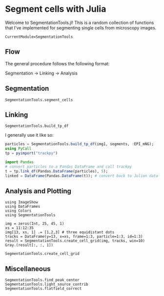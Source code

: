 # Segment cells with Julia

Welcome to SegmentationTools.jl! This is a random collection of functions that I've implemented for segmenting single cells from microscopy images.

```@meta
CurrentModule=SegmentationTools
```

## Flow

The general procedure follows the following format:

Segmentation -> Linking -> Analysis

## Segmentation

```@docs
SegmentationTools.segment_cells
```

## Linking

```@docs
SegmentationTools.build_tp_df
```

I generally use it like so:

```julia
particles = SegmentationTools.build_tp_df(img1, segments, :EPI_mNG);
using PyCall
tp = pyimport("trackpy")

import Pandas
# convert particles to a Pandas DataFrame and call trackpy
t = tp.link_df(Pandas.DataFrame(particles), 5);
linked = DataFrame(Pandas.DataFrame(t)); # convert back to Julian dataframe
```

## Analysis and Plotting

```@example
using ImageShow
using DataFrames
using Colors
using SegmentationTools

img = zeros(Int, 25, 45, 1)
xs = 11:12:35
img[13, xs, 1] .= [1,2,3] # three equidistant dots
tracks = DataFrame(y=13, x=xs, frame=1:3, particle=1:3, id=1:3)
result = SegmentationTools.create_cell_grid(img, tracks, win=10)
Gray.(result[:, :, 1])
```

```@docs
SegmentationTools.create_cell_grid
```

## Miscellaneous

```@docs
SegmentationTools.find_peak_center
SegmentationTools.light_source_contrib
SegmentationTools.flatfield_correct
```